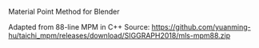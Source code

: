 Material Point Method for Blender

Adapted from 88-line MPM in C++
Source: https://github.com/yuanming-hu/taichi_mpm/releases/download/SIGGRAPH2018/mls-mpm88.zip
